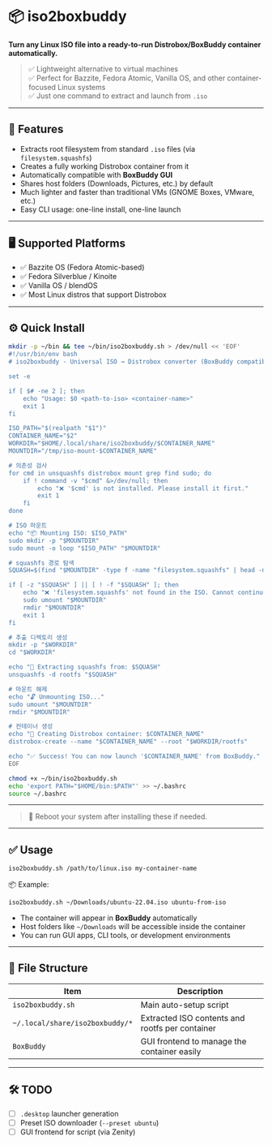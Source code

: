 # 📦 iso2boxbuddy

**Turn any Linux ISO file into a ready-to-run Distrobox/BoxBuddy container automatically.**

> ✅ Lightweight alternative to virtual machines  
> ✅ Perfect for Bazzite, Fedora Atomic, Vanilla OS, and other container-focused Linux systems  
> ✅ Just one command to extract and launch from `.iso`

---

## 🚀 Features

- Extracts root filesystem from standard `.iso` files (via `filesystem.squashfs`)
- Creates a fully working Distrobox container from it
- Automatically compatible with **BoxBuddy GUI**
- Shares host folders (Downloads, Pictures, etc.) by default
- Much lighter and faster than traditional VMs (GNOME Boxes, VMware, etc.)
- Easy CLI usage: one-line install, one-line launch

---

## 🖥️ Supported Platforms

- ✅ Bazzite OS (Fedora Atomic-based)
- ✅ Fedora Silverblue / Kinoite
- ✅ Vanilla OS / blendOS
- ✅ Most Linux distros that support Distrobox

---

## ⚙️ Quick Install

```bash
mkdir -p ~/bin && tee ~/bin/iso2boxbuddy.sh > /dev/null << 'EOF'
#!/usr/bin/env bash
# iso2boxbuddy - Universal ISO → Distrobox converter (BoxBuddy compatible)

set -e

if [ $# -ne 2 ]; then
    echo "Usage: $0 <path-to-iso> <container-name>"
    exit 1
fi

ISO_PATH="$(realpath "$1")"
CONTAINER_NAME="$2"
WORKDIR="$HOME/.local/share/iso2boxbuddy/$CONTAINER_NAME"
MOUNTDIR="/tmp/iso-mount-$CONTAINER_NAME"

# 의존성 검사
for cmd in unsquashfs distrobox mount grep find sudo; do
    if ! command -v "$cmd" &>/dev/null; then
        echo "❌ '$cmd' is not installed. Please install it first."
        exit 1
    fi
done

# ISO 마운트
echo "📦 Mounting ISO: $ISO_PATH"
sudo mkdir -p "$MOUNTDIR"
sudo mount -o loop "$ISO_PATH" "$MOUNTDIR"

# squashfs 경로 탐색
SQUASH=$(find "$MOUNTDIR" -type f -name "filesystem.squashfs" | head -n 1)

if [ -z "$SQUASH" ] || [ ! -f "$SQUASH" ]; then
    echo "❌ 'filesystem.squashfs' not found in the ISO. Cannot continue."
    sudo umount "$MOUNTDIR"
    rmdir "$MOUNTDIR"
    exit 1
fi

# 추출 디렉토리 생성
mkdir -p "$WORKDIR"
cd "$WORKDIR"

echo "📂 Extracting squashfs from: $SQUASH"
unsquashfs -d rootfs "$SQUASH"

# 마운트 해제
echo "🔓 Unmounting ISO..."
sudo umount "$MOUNTDIR"
rmdir "$MOUNTDIR"

# 컨테이너 생성
echo "🐳 Creating Distrobox container: $CONTAINER_NAME"
distrobox-create --name "$CONTAINER_NAME" --root "$WORKDIR/rootfs"

echo "✅ Success! You can now launch '$CONTAINER_NAME' from BoxBuddy."
EOF

chmod +x ~/bin/iso2boxbuddy.sh
echo 'export PATH="$HOME/bin:$PATH"' >> ~/.bashrc
source ~/.bashrc
```

---

> 🔁 Reboot your system after installing these if needed.

---

## ✅ Usage

```bash
iso2boxbuddy.sh /path/to/linux.iso my-container-name
```

📦 Example:

```bash
iso2boxbuddy.sh ~/Downloads/ubuntu-22.04.iso ubuntu-from-iso
```

- The container will appear in **BoxBuddy** automatically
- Host folders like `~/Downloads` will be accessible inside the container
- You can run GUI apps, CLI tools, or development environments

---

## 📁 File Structure

| Item                             | Description                                      |
|----------------------------------|--------------------------------------------------|
| `iso2boxbuddy.sh`                | Main auto-setup script                          |
| `~/.local/share/iso2boxbuddy/*` | Extracted ISO contents and rootfs per container |
| `BoxBuddy`                       | GUI frontend to manage the container easily     |

---

## 🛠 TODO

- [ ] `.desktop` launcher generation
- [ ] Preset ISO downloader (`--preset ubuntu`)
- [ ] GUI frontend for script (via Zenity)
